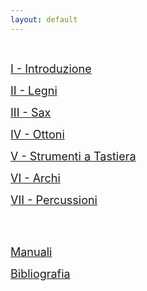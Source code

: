 ```yaml
---
layout: default
---
```



<br>



<!-- [1 - Introduzione](./another-page.html) -->

<span style="font-size:18px">   [I - Introduzione](./Lezione01/l01.html)   </span>

<span style="font-size:18px">  [II - Legni](./Lezione02/L02.html) </span>


<span style="font-size:18px">  [III - Sax](./Lezione03/L03.html) </span>


<span style="font-size:18px">  [IV - Ottoni](./Lezione04/L04.html) </span>


<span style="font-size:18px">  [V - Strumenti a Tastiera](./Lezione05/L05.html) </span>


<span style="font-size:18px">  [VI - Archi](./Lezione06/L06.html) </span>


<span style="font-size:18px">  [VII - Percussioni](./Lezione07/L07.html) </span>

<br>

<br>


<span style="font-size:18px">  [Manuali](./Manuali/man.html) </span>


<span style="font-size:18px">  [Bibliografia](Biblio.html) </span>
